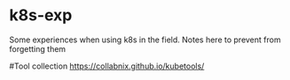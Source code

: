 # k8s-exp
Some experiences when using k8s in the field. Notes here to prevent from forgetting them 

 #Tool collection 
 https://collabnix.github.io/kubetools/ 
